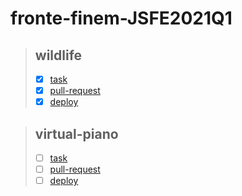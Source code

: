 # fronte-finem-JSFE2021Q1


> ## wildlife
>  - [x] [task](https://rolling-scopes-school.github.io/stage0/#/stage0/tasks/wildlife)
>  - [x] [pull-request](https://github.com/rolling-scopes-school/fronte-finem-JSFE2021Q1/pull/3)
>  - [x] [deploy](https://rolling-scopes-school.github.io/fronte-finem-JSFE2021Q1/wildlife/)


> ## virtual-piano
> - [ ] [task](https://rolling-scopes-school.github.io/stage0/#/stage1/tasks/virtual-piano)
> - [ ] [pull-request](https://github.com/rolling-scopes-school/fronte-finem-JSFE2021Q1/pull/0)
> - [ ] [deploy](https://rolling-scopes-school.github.io/fronte-finem-JSFE2021Q1/virtual-piano/)
